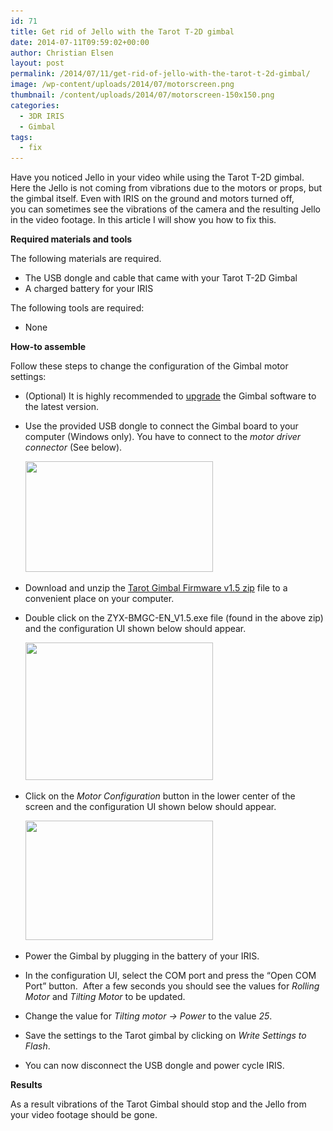 ```yaml
---
id: 71
title: Get rid of Jello with the Tarot T-2D gimbal
date: 2014-07-11T09:59:02+00:00
author: Christian Elsen
layout: post
permalink: /2014/07/11/get-rid-of-jello-with-the-tarot-t-2d-gimbal/
image: /wp-content/uploads/2014/07/motorscreen.png
thumbnail: /content/uploads/2014/07/motorscreen-150x150.png
categories:
  - 3DR IRIS
  - Gimbal
tags:
  - fix
---
```

Have you noticed Jello in your video while using the Tarot T-2D gimbal. Here the Jello is not coming from vibrations due to the motors or props, but the gimbal itself. Even with IRIS on the ground and motors turned off, you can sometimes see the vibrations of the camera and the resulting Jello in the video footage. In this article I will show you how to fix this.

**Required materials and tools**

The following materials are required.

  * The USB dongle and cable that came with your Tarot T-2D Gimbal
  * A charged battery for your IRIS

The following tools are required:

  * None

**How-to assemble**

Follow these steps to change the configuration of the Gimbal motor settings:

  * (Optional) It is highly recommended to <a href="http://ardupilot.org/copter/docs/common-tarot-gimbal.html#Updating_the_gimbal_software" target="_blank">upgrade</a> the Gimbal software to the latest version.
  * Use the provided USB dongle to connect the Gimbal board to your computer (Windows only). You have to connect to the _motor driver connector_ (See below).

    <img src="/content/uploads/2014/07/gimbal_pixhawk_tarot-300x177.png" alt="" width="300" height="177" class="aligncenter size-medium wp-image-72" srcset="/content/uploads/2014/07/gimbal_pixhawk_tarot-300x177.png 300w, /content/uploads/2014/07/gimbal_pixhawk_tarot-1024x606.png 1024w, /content/uploads/2014/07/gimbal_pixhawk_tarot.png 1115w" sizes="(max-width: 300px) 100vw, 300px" />
  * Download and unzip the <a href="http://ardupilot.org/?did=110" target="_blank">Tarot Gimbal Firmware v1.5 zip</a> file to a convenient place on your computer.
  * Double click on the ZYX-BMGC-EN_V1.5.exe file (found in the above zip) and the configuration UI shown below should appear.

    <img src="/content/uploads/2014/07/mainconfig-300x220.png" alt="" width="300" height="220" class="aligncenter size-medium wp-image-74" srcset="/content/uploads/2014/07/mainconfig-300x220.png 300w, /content/uploads/2014/07/mainconfig.png 889w" sizes="(max-width: 300px) 100vw, 300px" />
  * Click on the _Motor Configuration_ button in the lower center of the screen and the configuration UI shown below should appear.

    <img src="/content/uploads/2014/07/motorscreen-300x191.png" alt="" width="300" height="191" class="aligncenter size-medium wp-image-75" srcset="/content/uploads/2014/07/motorscreen-300x191.png 300w, /content/uploads/2014/07/motorscreen.png 580w" sizes="(max-width: 300px) 100vw, 300px" />
  * Power the Gimbal by plugging in the battery of your IRIS.
  * In the configuration UI, select the COM port and press the “Open COM Port” button.  After a few seconds you should see the values for _Rolling Motor_ and _Tilting Motor_ to be updated.
  * Change the value for _Tilting motor -> Power_ to the value _25_.
  * Save the settings to the Tarot gimbal by clicking on _Write Settings to Flash_.
  * You can now disconnect the USB dongle and power cycle IRIS.

**Results**

As a result vibrations of the Tarot Gimbal should stop and the Jello from your video footage should be gone.
